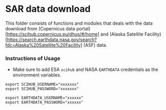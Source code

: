 # SAR data download

This folder consists of functions and modules that deals with the data download from (Copernicus data portal)[https://scihub.copernicus.eu/dhus/#/home] and (Alaska Satellite Facility)[https://search.earthdata.nasa.gov/search?fdc=Alaska%20Satellite%20Facility] (ASF) data.

### Instructions of Usage

* Make sure to add ESA `scihub` and NASA `EARTHDATA` credentials as the environment variables.
```
export SCIHUB_USERNAME="xxxxxxx"
export SCIHUB_PASSWORD="xxxxxxx"

export EARTHDATA_USERNAME="xxxxxx"
export EARTHDATA_PASSWORD="xxxxxx"
```
